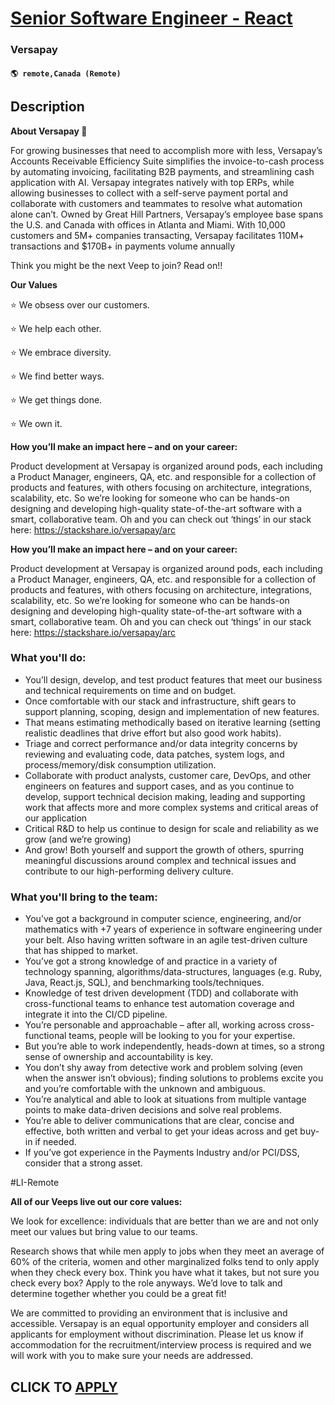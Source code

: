# [Senior Software Engineer - React](https://www.remotewlb.com/apply/senior-software-engineer-react-125886)  
### Versapay  
#### `🌎 remote,Canada (Remote)`  

## Description

 **About Versapay 🚀**

  

For growing businesses that need to accomplish more with less, Versapay’s Accounts Receivable Efficiency Suite simplifies the invoice-to-cash process by automating invoicing, facilitating B2B payments, and streamlining cash application with AI. Versapay integrates natively with top ERPs, while allowing businesses to collect with a self-serve payment portal and collaborate with customers and teammates to resolve what automation alone can’t. Owned by Great Hill Partners, Versapay’s employee base spans the U.S. and Canada with offices in Atlanta and Miami. With 10,000 customers and 5M+ companies transacting, Versapay facilitates 110M+ transactions and $170B+ in payments volume annually

  

Think you might be the next Veep to join? Read on!!

  

 **Our Values**

⭐️ We obsess over our customers.

⭐️ We help each other.

⭐️ We embrace diversity.

⭐️ We find better ways.

⭐️ We get things done.

⭐️ We own it.

  

  

**How you’ll make an impact here – and on your career:**

Product development at Versapay is organized around pods, each including a Product Manager, engineers, QA, etc. and responsible for a collection of products and features, with others focusing on architecture, integrations, scalability, etc. So we’re looking for someone who can be hands-on designing and developing high-quality state-of-the-art software with a smart, collaborative team. Oh and you can check out ‘things’ in our stack here: https://stackshare.io/versapay/arc

  

**How you’ll make an impact here – and on your career:**

Product development at Versapay is organized around pods, each including a Product Manager, engineers, QA, etc. and responsible for a collection of products and features, with others focusing on architecture, integrations, scalability, etc. So we’re looking for someone who can be hands-on designing and developing high-quality state-of-the-art software with a smart, collaborative team. Oh and you can check out ‘things’ in our stack here: https://stackshare.io/versapay/arc

  

### What you'll do:

* You’ll design, develop, and test product features that meet our business and technical requirements on time and on budget. 
* Once comfortable with our stack and infrastructure, shift gears to support planning, scoping, design and implementation of new features. 
* That means estimating methodically based on iterative learning (setting realistic deadlines that drive effort but also good work habits). 
* Triage and correct performance and/or data integrity concerns by reviewing and evaluating code, data patches, system logs, and process/memory/disk consumption utilization. 
* Collaborate with product analysts, customer care, DevOps, and other engineers on features and support cases, and as you continue to develop, support technical decision making, leading and supporting work that affects more and more complex systems and critical areas of our application 
* Critical R&D to help us continue to design for scale and reliability as we grow (and we’re growing) 
* And grow! Both yourself and support the growth of others, spurring meaningful discussions around complex and technical issues and contribute to our high-performing delivery culture.

  

### What you'll bring to the team:

* You’ve got a background in computer science, engineering, and/or mathematics with +7 years of experience in software engineering under your belt. Also having written software in an agile test-driven culture that has shipped to market. 
* You’ve got a strong knowledge of and practice in a variety of technology spanning, algorithms/data-structures, languages (e.g. Ruby, Java, React.js, SQL), and benchmarking tools/techniques. 
* Knowledge of test driven development (TDD) and collaborate with cross-functional teams to enhance test automation coverage and integrate it into the CI/CD pipeline.
* You’re personable and approachable – after all, working across cross-functional teams, people will be looking to you for your expertise.
* But you’re able to work independently, heads-down at times, so a strong sense of ownership and accountability is key. 
* You don’t shy away from detective work and problem solving (even when the answer isn’t obvious); finding solutions to problems excite you and you’re comfortable with the unknown and ambiguous. 
* You’re analytical and able to look at situations from multiple vantage points to make data-driven decisions and solve real problems. 
* You’re able to deliver communications that are clear, concise and effective, both written and verbal to get your ideas across and get buy-in if needed. 
* If you’ve got experience in the Payments Industry and/or PCI/DSS, consider that a strong asset. 

  

#LI-Remote

  

 **All of our Veeps live out our core values:**

We look for excellence: individuals that are better than we are and not only meet our values but bring value to our teams.

  

Research shows that while men apply to jobs when they meet an average of 60% of the criteria, women and other marginalized folks tend to only apply when they check every box. Think you have what it takes, but not sure you check every box? Apply to the role anyways. We’d love to talk and determine together whether you could be a great fit!

  

We are committed to providing an environment that is inclusive and accessible. Versapay is an equal opportunity employer and considers all applicants for employment without discrimination. Please let us know if accommodation for the recruitment/interview process is required and we will work with you to make sure your needs are addressed.

  
## CLICK TO [APPLY](https://www.remotewlb.com/apply/senior-software-engineer-react-125886)

